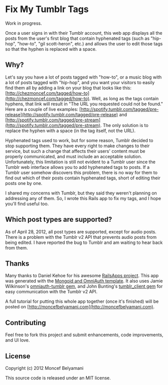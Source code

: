 # Fix My Tumblr Tags

Work in progress.

Once a user signs in with their Tumblr account, this web app displays all the posts from the user's first blog that contain hyphenated tags (such as "hip-hop", "how-to", "gil scott-heron", etc.) and allows the user to edit those tags so that the hyphen is replaced with a space.

## Why?

Let's say you have a lot of posts tagged with "how-to", or a music blog with a lot of posts tagged with "hip-hop", and you want your visitors to easily find them all by adding a link on your blog that looks like this: [http://chezmoncef.com/tagged/how-to](http://chezmoncef.com/tagged/how-to). Well, as long as the tags contain hyphens, that link will result in "The URL you requested could not be found." Here are a couple of live examples: [http://spotify.tumblr.com/tagged/pre-release](http://spotify.tumblr.com/tagged/pre-release) and [http://spotify.tumblr.com/tagged/pre-stream](http://spotify.tumblr.com/tagged/pre-stream). The only solution is to replace the hyphen with a space (in the tag itself, not the URL).

Hyphenated tags used to work, but for some reason, Tumblr decided to stop supporting them. They have every right to make changes to their service, but such a change that affects their users' content must be properly communicated, and must include an acceptable solution. Unfortunately, this limitation is still not evident to a Tumblr user since the Tumblr web interface allows you to add hyphenated tags to posts. If a Tumblr user somehow discovers this problem, there is no way for them to find out which of their posts contain hyphenated tags, short of editing their posts one by one.

I shared my concerns with Tumblr, but they said they weren't planning on addressing any of them. So, I wrote this Rails app to fix my tags, and I hope you'll find useful too.

## Which post types are supported?

As of April 28, 2012, all post types are supported, except for audio posts. There is a problem with the Tumblr v2 API that prevents audio posts from being edited. I have reported the bug to Tumblr and am waiting to hear back from them.

## Thanks

Many thanks to Daniel Kehoe for his awesome [RailsApps project](http://railsapps.github.com/). This app was generated with the [Mongoid and OmniAuth template](https://github.com/RailsApps/rails3-mongoid-omniauth). It also uses Jamie Wilkinson's [omniauth-tumblr gem](https://github.com/jamiew/omniauth-tumblr), and John Bunting's [tumblr_client gem](https://github.com/codingjester/tumblr_client) for easy communication with the Tumblr v2 API.

A full tutorial for putting this whole app together (once it's finished) will be posted on [http://moncefbelyamani.com](http://moncefbelyamani.com).

## Contributing

Feel free to fork this project and submit enhancements, code improvements, and UI love.

## License

Copyright (c) 2012 Moncef Belyamani

This source code is released under an MIT license.